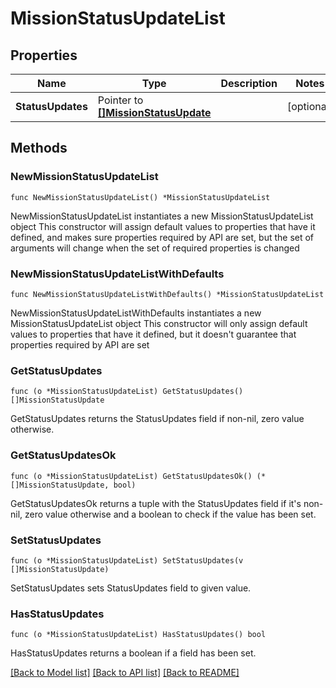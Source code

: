 # MissionStatusUpdateList

## Properties

Name | Type | Description | Notes
------------ | ------------- | ------------- | -------------
**StatusUpdates** | Pointer to [**[]MissionStatusUpdate**](MissionStatusUpdate.md) |  | [optional] 

## Methods

### NewMissionStatusUpdateList

`func NewMissionStatusUpdateList() *MissionStatusUpdateList`

NewMissionStatusUpdateList instantiates a new MissionStatusUpdateList object
This constructor will assign default values to properties that have it defined,
and makes sure properties required by API are set, but the set of arguments
will change when the set of required properties is changed

### NewMissionStatusUpdateListWithDefaults

`func NewMissionStatusUpdateListWithDefaults() *MissionStatusUpdateList`

NewMissionStatusUpdateListWithDefaults instantiates a new MissionStatusUpdateList object
This constructor will only assign default values to properties that have it defined,
but it doesn't guarantee that properties required by API are set

### GetStatusUpdates

`func (o *MissionStatusUpdateList) GetStatusUpdates() []MissionStatusUpdate`

GetStatusUpdates returns the StatusUpdates field if non-nil, zero value otherwise.

### GetStatusUpdatesOk

`func (o *MissionStatusUpdateList) GetStatusUpdatesOk() (*[]MissionStatusUpdate, bool)`

GetStatusUpdatesOk returns a tuple with the StatusUpdates field if it's non-nil, zero value otherwise
and a boolean to check if the value has been set.

### SetStatusUpdates

`func (o *MissionStatusUpdateList) SetStatusUpdates(v []MissionStatusUpdate)`

SetStatusUpdates sets StatusUpdates field to given value.

### HasStatusUpdates

`func (o *MissionStatusUpdateList) HasStatusUpdates() bool`

HasStatusUpdates returns a boolean if a field has been set.


[[Back to Model list]](../README.md#documentation-for-models) [[Back to API list]](../README.md#documentation-for-api-endpoints) [[Back to README]](../README.md)


